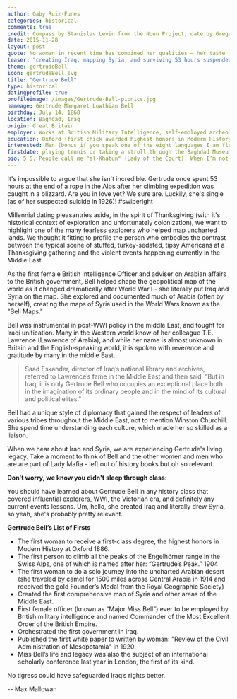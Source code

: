 ```yaml
---
author: Gaby Ruiz-Funes
categories: historical
comments: true
credit: Compass by Stanislav Levin from the Noun Project; date by Gregor Črešnar from the Noun Project
date: 2015-11-28
layout: post
quote: No woman in recent time has combined her qualities – her taste for arduous and dangerous adventure with her scientific interest and knowledge, her competence in archaeology and art, her distinguished literary gift, her sympathy for all sorts and condition of men, her political insight and appreciation of human values, her masculine vigour, hard common sense and practical efficiency – all tempered by feminine charm and a most romantic spirit.  -- D. G. Hogarth
teaser: "creating Iraq, mapping Syria, and surviving 53 hours suspended by a rope in a blizzard"
theme: gertrudeBell
icon: gertrudeBell.svg
title: "Gertrude Bell"
type: historical
datingprofile: true
profileimage: /images/Gertrude-Bell-picnics.jpg
nameage: Gertrude Margaret Lowthian Bell
birthday: July 14, 1868
location: Baghdad, Iraq
origin: Great Britain
employer: Works at British Military Intelligence, self-employed archeologist in Syria, or the Arab Bureau, depending on the day.
education: Oxford (first chick awarded highest honors in Modern History)
interested: Men (bonus if you speak one of the eight languages I am fluent in including French, German, Persian, Arabic and Turkish. But I’m great at teaching myself language, so it shouldn’t be a problem.
firstdate: playing tennis or taking a stroll through the Baghdad Museum of Antiquities, which I created.
bio: 5'5. People call me "al-Khatun" (Lady of the Court). When I’m not busy creating British colonial policy, I like long, solo, 1500-mile walks through the desert, climbing mountains in the Swiss Alps, and getting to know Arab tribal leaders. I’m super into archeology and have funded my own archeological digs throughout the middle-east, because the archeological societies won’t let a woman in! I’m passionate, caring, and a little shy, but definitely have a taste for luxury...even when traveling across the desert I must have my china dinner service and a formal dinner dress with me! Also, I may or may not be a spy.
---
```


It's impossible to argue that she isn't incredible. Gertrude once spent 53 hours at the end of a rope in the Alps after her climbing expedition was caught in a blizzard. Are you in love yet? We sure are. Luckily, she's single (as of her suspected suicide in 1926)! #swiperight

Millennial dating pleasantries aside, in the spirit of Thanksgiving (with it's historical context of exploration and unfortunately colonization), we want to highlight one of the many fearless explorers who helped map uncharted lands. We thought it fitting to profile the person who embodies the contrast between the typical scene of stuffed, turkey-sedated, tipsy Americans at a Thanksgiving gathering and the violent events happening currently in the Middle East.

As the first female British intelligence Officer and adviser on Arabian affairs to the British government, Bell helped shape the geopolitical map of the world as it changed dramatically after World War I - she literally put Iraq and Syria on the map. She explored and documented much of Arabia (often by herself), creating the maps of Syria used in the World Wars known as the "Bell Maps."

Bell was instrumental in post-WWI policy in the middle East, and fought for Iraqi unification. Many in the Western world know of her colleague T.E. Lawrence (Lawrence of Arabia), and while her name is almost unknown in Britain and the English-speaking world, it is spoken with reverence and gratitude by many in the middle East.

>Saad Eskander, director of Iraq’s national library and archives, referred to Lawrence’s fame in the Middle East and then said, “But in Iraq, it is only Gertrude Bell who occupies an exceptional place both in the imagination of its ordinary people and in the mind of its cultural and political elites."

Bell had a unique style of diplomacy that gained the respect of leaders of various tribes throughout the Middle East, not to mention Winston Churchill. She spend time understanding each culture, which made her so skilled as a liaison.

When we hear about Iraq and Syria, we are experiencing Gertrude's living legacy.  Take a moment to think of Bell and the other women and men who are are part of Lady Mafia - left out of history books but oh so relevant.

**Don't worry, we know you didn't sleep through class:**

You should have learned about Gertrude Bell in any history class that covered influential explorers, WWI, the Victorian era, and definitely any current events lessons. Um, hello, she created Iraq and literally drew Syria, so yeah, she's probably pretty relevant.

**Gertrude Bell’s List of Firsts**

* The first woman to receive a first-class degree, the highest honors in Modern History at Oxford 1886.
* The first person to climb all the peaks of the Engelhörner range in the Swiss Alps, one of which is named after her: “Gertrude’s Peak.” 1904
* The first woman to do a solo journey into the uncharted Arabian desert (she traveled by camel for 1500 miles across Central Arabia in 1914 and received the gold Founder’s Medal from the Royal Geographic Society)
* Created the first comprehensive map of Syria and other areas of the Middle East.
* First female officer (known as “Major Miss Bell”) ever to be employed by British military intelligence and named Commander of the Most Excellent Order of the British Empire.
* Orchestrated the first government in Iraq.
* Published the first white paper to written by woman: "Review of the Civil Administration of Mesopotamia" in 1920.
* Miss Bell’s life and legacy was also the subject of an international scholarly conference last year in London, the first of its kind.

>
No tigress could have safeguarded Iraq’s rights better.
>
-- Max Mallowan
